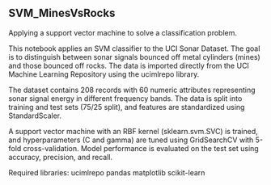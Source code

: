 ## SVM_MinesVsRocks
Applying a support vector machine to solve a classification problem.

This notebook applies an SVM classifier to the UCI Sonar Dataset. The goal is to distinguish between sonar signals bounced off metal cylinders (mines) and those bounced off rocks. The data is imported directly from the UCI Machine Learning Repository using the ucimlrepo library.

The dataset contains 208 records with 60 numeric attributes representing sonar signal energy in different frequency bands. The data is split into training and test sets (75/25 split), and features are standardized using StandardScaler.

A support vector machine with an RBF kernel (sklearn.svm.SVC) is trained, and hyperparameters (C and gamma) are tuned using GridSearchCV with 5-fold cross-validation. Model performance is evaluated on the test set using accuracy, precision, and recall.

Required libraries: 
ucimlrepo 
pandas 
matplotlib 
scikit-learn
